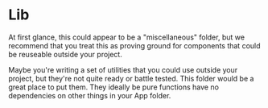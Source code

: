 # Lib

At first glance, this could appear to be a "miscellaneous" folder, but we recommend that you treat this as proving ground for components that could be reuseable outside your project.

Maybe you're writing a set of utilities that you could use outside your project, but they're not quite ready or battle tested. This folder would be a great place to put them. They ideally be pure functions have no dependencies on other things in your App folder.
